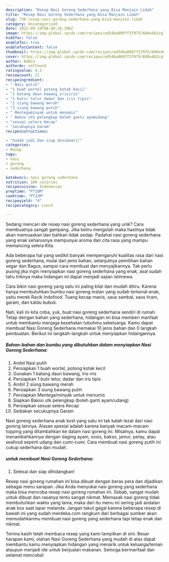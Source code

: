 ```yaml
---
description: "Resep Nasi Goreng Sederhana yang Bisa Manjain Lidah"
title: "Resep Nasi Goreng Sederhana yang Bisa Manjain Lidah"
slug: 736-resep-nasi-goreng-sederhana-yang-bisa-manjain-lidah
category: Uncategorized
date: 2022-09-18T08:40:18.396Z
image: https://img-global.cpcdn.com/recipes/ed54ba0097f37975/680x482cq70/nasi-goreng-sederhana-foto-resep-utama.jpg
hideToc: false
enableToc: true
enableTocContent: false
thumbnail: https://img-global.cpcdn.com/recipes/ed54ba0097f37975/680x482cq70/nasi-goreng-sederhana-foto-resep-utama.jpg
cover: https://img-global.cpcdn.com/recipes/ed54ba0097f37975/680x482cq70/nasi-goreng-sederhana-foto-resep-utama.jpg
author: Admin
authorAv: notfound
ratingvalue: 4.2
reviewcount: 21
recipeingredient:
- " Nasi putih"
- "1 buah wortel potong kotak kecil"
- "1 batang daun bawang irisiris"
- "1 butir telur dadar dan iris tipis"
- "2 siung bawang merah"
- "3 siung bawang putih"
- " Mentegaminyak untuk menumis"
- " Bakso utk pelengkap boleh ganti ayamudang"
- "sesuai selera Kecap"
- "secukupnya Garam"
recipeinstructions:

- "Sudah jadi dan siap dinikmati!"
categories:
- Resep
tags:
- nasi
- goreng
- sederhana

katakunci: nasi goreng sederhana 
nutrition: 289 calories
recipecuisine: Indonesian
preptime: "PT18M"
cooktime: "PT32M"
recipeyield: "4"
recipecategory: Lunch

---
```





Sedang mencari ide resep nasi goreng sederhana yang unik? Cara membuatnya sangat gampang. Jika keliru mengolah maka hasilnya tidak akan memuaskan dan bahkan tidak sedap. Padahal nasi goreng sederhana yang enak seharusnya mempunyai aroma dan cita rasa yang mampu memancing selera Kita.





Ada beberapa hal yang sedikit banyak mempengaruhi kualitas rasa dari nasi goreng sederhana, mulai dari jenis bahan, selanjutnya pemilihan bahan segar dan Bagus, sampai cara membuat dan menyajikannya. Tak perlu pusing jika ingin menyiapkan nasi goreng sederhana yang enak,      asal sudah tahu triknya maka hidangan ini dapat menjadi sajian istimewa.














Cara bikin nasi goreng yang satu ini paling kilat dan mudah ditiru. Karena hanya membutuhkan bumbu nasi goreng instan yang sudah terkenal enak, yaitu merek Racik Indofood. Tuang kecap manis, saus sambal, saus tiram, garam, dan kaldu bubuk.






Nah, kali ini kita coba, yuk, buat nasi goreng sederhana sendiri di rumah. Tetap dengan bahan yang sederhana, hidangan ini bisa memberi manfaat untuk membantu menjaga kesehatan tubuhmu sekeluarga. Kamu dapat membuat Nasi Goreng Sederhana memakai 10 jenis bahan dan 0 langkah pembuatan. Berikut ini langkah-langkah untuk menyiapkan hidangannya.

<!--inarticleads1-->

##### Bahan-bahan dan bumbu yang dibutuhkan dalam menyiapkan Nasi Goreng Sederhana:

1. Ambil  Nasi putih
1. Persiapkan 1 buah wortel, potong kotak kecil
1. Gunakan 1 batang daun bawang, iris-iris
1. Persiapkan 1 butir telur, dadar dan iris tipis
1. Ambil 2 siung bawang merah
1. Persiapkan 3 siung bawang putih
1. Persiapkan  Mentega/minyak untuk menumis
1. Siapkan  Bakso utk pelengkap (boleh ganti ayam/udang)
1. Persiapkan sesuai selera Kecap
1. Sediakan secukupnya Garam


Nasi goreng sederhana anak kost yang satu ini tak kalah lezat dari nasi goreng lainnya. Alasan spesial adalah karena banyak macam-macam topping yang ditambahkan ke dalam nasi goreng ini. Misalnya, kamu dapat menambahkannya dengan daging ayam, sosis, bakso, jamur, petay, atau seafood seperti udang dan cumi-cumi. Cara membuat nasi goreng putih ini cukup sederhana dan mudah. 

<!--inarticleads2-->

#####  untuk membuat Nasi Goreng Sederhana:


1. Selesai dan siap dihidangkan!

Resep nasi goreng rumahan ini bisa dibuat dengan beras pera dan dijadikan sebagai menu sarapan. Jika Anda menyukai nasi goreng yang sederhana maka bisa mencoba resep nasi goreng rumahan ini. Sebab, sangat mudah untuk dibuat dan rasanya tentu sangat nikmat. Memasak nasi goreng tidak membutuhkan waktu yang lama, maka dari itu menu ini sering jadi andalan anak kos saat lapar melanda. Jangan takut gagal karena beberapa resep di bawah ini yang sudah merdeka.com rangkum dari berbagai sumber akan memudahkanmu membuat nasi goreng yang sederhana tapi tetap enak dan nikmat. 

Terima kasih telah membaca resep yang kami tampilkan di sini. Besar harapan kami, olahan Nasi Goreng Sederhana yang mudah di atas dapat membantu kamu menyiapkan hidangan yang menarik untuk keluarga/teman ataupun menjadi ide untuk berjualan makanan. Semoga bermanfaat dan selamat mencoba!
